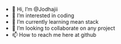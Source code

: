 - 👋 Hi, I’m @Jodhajii
- 👀 I’m interested in coding
- 🌱 I’m currently learning mean stack 
- 💞️ I’m looking to collaborate on any project
- 📫 How to reach me here at github

<!---
Jodhajii/Jodhajii is a ✨ special ✨ repository because its `README.md` (this file) appears on your GitHub profile.
You can click the Preview link to take a look at your changes.
--->
